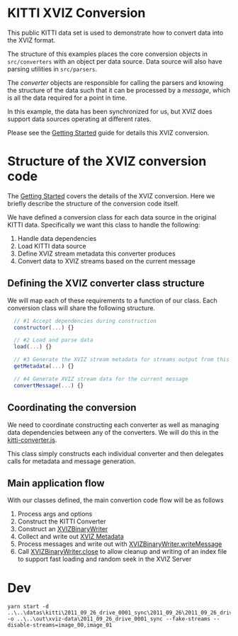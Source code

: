 # KITTI XVIZ Conversion

This public KITTI data set is used to demonstrate how to convert data into the XVIZ format.

The structure of this examples places the core conversion objects in `src/converters` with an object
per data source. Data source will also have parsing utilities in `src/parsers`.

The _converter_ objects are responsible for calling the parsers and knowing the structure of the
data such that it can be processed by a _message_, which is all the data required for a point in
time.

In this example, the data has been synchronized for us, but XVIZ does support data sources operating
at different rates.

Please see the
[Getting Started](https://github.com/uber/xviz/blob/master/docs/getting-started/README.md) guide for
details this XVIZ conversion.

# Structure of the XVIZ conversion code

The [Getting Started](https://github.com/uber/xviz/blob/master/docs/getting-started/README.md)
covers the details of the XVIZ conversion. Here we briefly describe the structure of the conversion
code itself.

We have defined a conversion class for each data source in the original KITTI data. Specifically we
want this class to handle the following:

1. Handle data dependencies
2. Load KITTI data source
3. Define XVIZ stream metadata this converter produces
4. Convert data to XVIZ streams based on the current message

## Defining the XVIZ converter class structure

We will map each of these requirements to a function of our class. Each conversion class will share
the following structure.

```js
  // #1 Accept dependencies during construction
  constructor(...) {}

  // #2 Load and parse data
  load(...) {}

  // #3 Generate the XVIZ stream metadata for streams output from this converter
  getMetadata(...) {}

  // #4 Generate XVIZ stream data for the current message
  convertMessage(...) {}
```

## Coordinating the conversion

We need to coordinate constructing each converter as well as managing data dependencies between any
of the converters. We will do this in the
[kitti-converter.js](/examples/converters/kitti/src/converters/kitti-converter.js).

This class simply constructs each individual converter and then delegates calls for metadata and
message generation.

## Main application flow

With our classes defined, the main convertion code flow will be as follows

1. Process args and options
2. Construct the KITTI Converter
3. Construct an [XVIZBinaryWriter](/docs/api-reference/xviz-binary-writer.md)
4. Collect and write out [XVIZ Metadata](/docs/protocol-schema/session-protocol.md#metadata)
5. Process messages and write out with
   [XVIZBinaryWriter.writeMessage](/docs/api-reference/xviz-binary-writer.md#writeMessage)
6. Call [XVIZBinaryWriter.close](/docs/api-reference/xviz-binary-writer.md#close) to allow cleanup
   and writing of an index file to support fast loading and random seek in the XVIZ Server


# Dev
```
yarn start -d ..\..\datas\kitti\2011_09_26_drive_0001_sync\2011_09_26\2011_09_26_drive_0001_sync\ -o ..\..\out\xviz-data\2011_09_26_drive_0001_sync --fake-streams --disable-streams=image_00,image_01
```